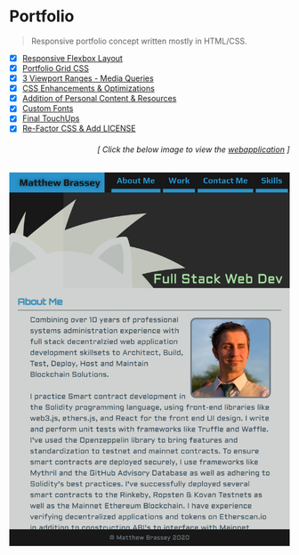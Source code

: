 # Portfolio

> Responsive portfolio concept written mostly in HTML/CSS.

- [x] [Responsive Flexbox Layout](https://github.com/MBrassey/Responsive_Portfolio/issues/1)
- [x] [Portfolio Grid CSS](https://github.com/MBrassey/Responsive_Portfolio/issues/2)
- [x] [3 Viewport Ranges - Media Queries](https://github.com/MBrassey/Responsive_Portfolio/issues/3)
- [x] [CSS Enhancements & Optimizations](https://github.com/MBrassey/Responsive_Portfolio/issues/4) 
- [x] [Addition of Personal Content & Resources](https://github.com/MBrassey/Responsive_Portfolio/issues/5)
- [x] [Custom Fonts](https://github.com/MBrassey/Responsive_Portfolio/issues/11)
- [x] [Final TouchUps](https://github.com/MBrassey/Responsive_Portfolio/issues/20)
- [x] [Re-Factor CSS & Add LICENSE](https://github.com/MBrassey/Responsive_Portfolio/issues/26)
<h6><p align="right">[ Click the below image to view the <a href="https://MBrassey.github.io/Responsive_Portfolio/">webapplication</a> ]</p></h6>

[<p align="center"><img src="assets/img/Preview.png">](https://MBrassey.github.io/Responsive_Portfolio/)